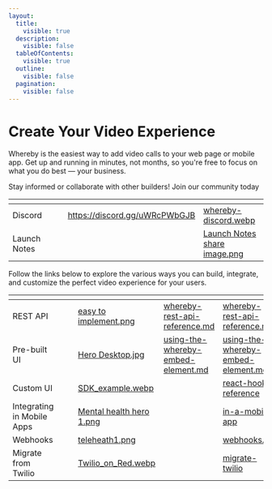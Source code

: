 ```yaml
---
layout:
  title:
    visible: true
  description:
    visible: false
  tableOfContents:
    visible: true
  outline:
    visible: false
  pagination:
    visible: false
---
```


# Create Your Video Experience

Whereby is the easiest way to add video calls to your web page or mobile app. Get up and running in minutes, not months, so you're free to focus on what you do best — your business.



Stay informed or collaborate with other builders! Join our community today

<table data-card-size="large" data-view="cards"><thead><tr><th></th><th data-hidden></th><th data-hidden></th><th data-hidden data-card-target data-type="content-ref"></th><th data-hidden data-card-cover data-type="files"></th></tr></thead><tbody><tr><td>Discord</td><td></td><td></td><td><a href="https://discord.gg/uWRcPWbGJB">https://discord.gg/uWRcPWbGJB</a></td><td><a href=".gitbook/assets/whereby-discord.webp">whereby-discord.webp</a></td></tr><tr><td>Launch Notes</td><td></td><td></td><td></td><td><a href=".gitbook/assets/Launch Notes share image.png">Launch Notes share image.png</a></td></tr></tbody></table>

Follow the links below to explore the various ways you can build, integrate, and customize the perfect video experience for your users.

<table data-view="cards"><thead><tr><th></th><th data-hidden></th><th data-hidden></th><th data-hidden data-card-cover data-type="files"></th><th data-hidden data-type="content-ref"></th><th data-hidden data-card-target data-type="content-ref"></th></tr></thead><tbody><tr><td>REST API</td><td></td><td></td><td><a href=".gitbook/assets/easy to implement.png">easy to implement.png</a></td><td><a href="reference/whereby-rest-api-reference.md">whereby-rest-api-reference.md</a></td><td><a href="reference/whereby-rest-api-reference.md">whereby-rest-api-reference.md</a></td></tr><tr><td>Pre-built UI</td><td></td><td></td><td><a href=".gitbook/assets/Hero Desktop.jpg">Hero Desktop.jpg</a></td><td><a href="reference/using-the-whereby-embed-element.md">using-the-whereby-embed-element.md</a></td><td><a href="reference/using-the-whereby-embed-element.md">using-the-whereby-embed-element.md</a></td></tr><tr><td>Custom UI</td><td></td><td></td><td><a href=".gitbook/assets/SDK_example.webp">SDK_example.webp</a></td><td></td><td><a href="reference/react-hooks-reference/">react-hooks-reference</a></td></tr><tr><td>Integrating in Mobile Apps</td><td></td><td></td><td><a href=".gitbook/assets/Mental health hero 1.png">Mental health hero 1.png</a></td><td></td><td><a href="whereby-101/create-your-video/in-a-mobile-app/">in-a-mobile-app</a></td></tr><tr><td>Webhooks</td><td></td><td></td><td><a href=".gitbook/assets/teleheath1.png">teleheath1.png</a></td><td></td><td><a href="reference/webhooks.md">webhooks.md</a></td></tr><tr><td>Migrate from Twilio</td><td></td><td></td><td><a href=".gitbook/assets/Twilio_on_Red.webp">Twilio_on_Red.webp</a></td><td></td><td><a href="migration-guides/migrate-twilio/">migrate-twilio</a></td></tr></tbody></table>
